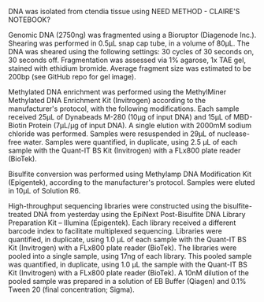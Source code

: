 DNA was isolated from ctendia tissue using NEED METHOD - CLAIRE'S NOTEBOOK?

Genomic DNA (2750ng) was fragmented using a Bioruptor (Diagenode Inc.). Shearing was performed in 0.5μL snap cap tube, in a volume of 80μL. The DNA was sheared using the following settings: 30 cycles of 30 seconds on, 30 seconds off. Fragmentation was assessed via 1% agarose, 1x TAE gel, stained with ethidium bromide. Average fragment size was estimated to be 200bp (see GitHub repo for gel image).

Methylated DNA enrichment was performed using the MethylMiner Methylated DNA Enrichment Kit (Invitrogen) according to the manufacturer's protocol, with the following modifications. Each sample received 25μL of Dynabeads M-280 (10μg of input DNA) and 15μL of MBD-Biotin Protein (7μL/μg of input DNA). A single elution with 2000mM sodium chloride was performed. Samples were resuspended in 29μL of nuclease-free water. Samples were quantified, in duplicate, using 2.5 μL of each sample with the Quant-IT BS Kit (Invitrogen) with a FLx800 plate reader (BioTek).

Bisulfite conversion was performed using Methylamp DNA Modification Kit (Epigentek), according to the manufacturer's protocol. Samples were eluted in 10μL of Solution R6.

High-throughput sequencing libraries were constructed using the bisulfite-treated DNA from yesterday using the EpiNext Post-Bisulfite DNA Library Preparation Kit – Illumina (Epigentek). Each library received a different barcode index to facilitate multiplexed sequencing. Libraries were quantified, in duplicate, using 1.0 μL of each sample with the Quant-IT BS Kit (Invitrogen) with a FLx800 plate reader (BioTek). The libraries were pooled into a single sample, using 17ng of each library. This pooled sample was quantified, in duplicate, using 1.0 μL the sample with the Quant-IT BS Kit (Invitrogen) with a FLx800 plate reader (BioTek). A 10nM dilution of the pooled sample was prepared in a solution of EB Buffer (Qiagen) and 0.1% Tween 20 (final concentration; Sigma). 
